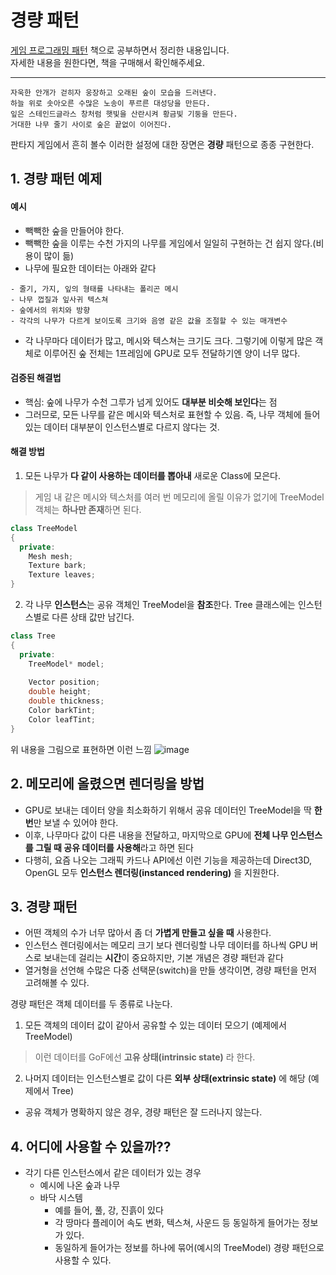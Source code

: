 경량 패턴
===
[게임 프로그래밍 패턴](https://www.hanbit.co.kr/store/books/look.php?p_code=B4342659595) 책으로 공부하면서 정리한 내용입니다.   
자세한 내용을 원한다면, 책을 구매해서 확인해주세요.
***
```
자욱한 안개가 걷히자 웅장하고 오래된 숲이 모습을 드러낸다. 
하늘 위로 솟아오른 수많은 노송이 푸르른 대성당을 만든다. 
잎은 스테인드글라스 창처럼 햇빛을 산란시켜 황금빛 기둥을 만든다.
거대한 나무 줄기 사이로 숲은 끝없이 이어진다.
```
판타지 게임에서 흔히 볼수 이러한 설정에 대한 장면은 **경량** 패턴으로 종종 구현한다.


## 1. 경량 패턴 예제
#### 예시
- 빽빽한 숲을 만들어야 한다.
- 빽빽한 숲을 이루는 수천 가지의 나무를 게임에서 일일히 구현하는 건 쉽지 않다.(비용이 많이 듦)
- 나무에 필요한 데이터는 아래와 같다
```
- 줄기, 가지, 잎의 형태를 나타내는 폴리곤 메시
- 나무 껍질과 잎사귀 텍스쳐
- 숲에서의 위치와 방향
- 각각의 나무가 다르게 보이도록 크기와 음영 같은 값을 조절할 수 있는 매개변수
```
- 각 나무마다 데이터가 많고, 메시와 텍스쳐는 크기도 크다. 그렇기에 이렇게 많은 객체로 이루어진 숲 전체는 1프레임에 GPU로 모두 전달하기엔 양이 너무 많다.

#### 검증된 해결법
- 핵심: 숲에 나무가 수천 그루가 넘게 있어도 **대부분 비슷해 보인다**는 점
- 그러므로, 모든 나무를 같은 메시와 텍스처로 표현할 수 있음. 즉, 나무 객체에 들어 있는 데이터 대부분이 인스턴스별로 다르지 않다는 것.

#### 해결 방법
1. 모든 나무가 **다 같이 사용하는 데이터를 뽑아내** 새로운 Class에 모은다.   
> 게임 내 같은 메시와 텍스처를 여러 번 메모리에 올릴 이유가 없기에 TreeModel 객체는 **하나만 존재**하면 된다.
```C++
class TreeModel
{
  private:
    Mesh mesh;
    Texture bark;
    Texture leaves;
}
```
2. 각 나무 **인스턴스**는 공유 객체인 TreeModel을 **참조**한다. Tree 클래스에는 인스턴스별로 다른 상태 값만 남긴다.
```C++
class Tree
{
  private:
    TreeModel* model;
    
    Vector position;
    double height;
    double thickness;
    Color barkTint;
    Color leafTint;
}
```

위 내용을 그림으로 표현하면 이런 느낌
![image](https://user-images.githubusercontent.com/48194683/126032298-d2727604-f6ba-4c26-9303-ef45e11b673e.png)

## 2. 메모리에 올렸으면 렌더링을 방법
- GPU로 보내는 데이터 양을 최소화하기 위해서 공유 데이터인 TreeModel을 딱 **한 번**만 보낼 수 있어야 한다.
- 이후, 나무마다 값이 다른 내용을 전달하고, 마지막으로 GPU에 **전체 나무 인스턴스를 그릴 때 공유 데이터를 사용해**라고 하면 된다
- 다행히, 요즘 나오는 그래픽 카드나 API에선 이런 기능을 제공하는데 Direct3D, OpenGL 모두 **인스턴스 렌더링(instanced rendering)** 을 지원한다.


## 3. 경량 패턴
- 어떤 객체의 수가 너무 많아서 좀 더 **가볍게 만들고 싶을 때** 사용한다.
- 인스턴스 렌더링에서는 메모리 크기 보다 렌더링할 나무 데이터를 하나씩 GPU 버스로 보내는데 걸리는 **시간**이 중요하지만, 기본 개념은 경량 패턴과 같다
- 열거형을 선언해 수많은 다중 선택문(switch)을 만들 생각이면, 경량 패턴을 먼저 고려해볼 수 있다.

경량 패턴은 객체 데이터를 두 종류로 나눈다.
1. 모든 객체의 데이터 값이 같아서 공유할 수 있는 데이터 모으기 (예제에서 TreeModel)
  > 이런 데이터를
  > GoF에선 **고유 상태(intrinsic state)** 라 한다.
2. 나머지 데이터는 인스턴스별로 값이 다른 **외부 상태(extrinsic state)** 에 해당 (예제에서 Tree)

- 공유 객체가 명확하지 않은 경우, 경량 패턴은 잘 드러나지 않는다.

## 4. 어디에 사용할 수 있을까??
- 각기 다른 인스턴스에서 같은 데이터가 있는 경우
  - 예시에 나온 숲과 나무
  - 바닥 시스템
    - 예를 들어, 풀, 강, 진흙이 있다
    - 각 땅마다 플레이어 속도 변화, 텍스쳐, 사운드 등 동일하게 들어가는 정보가 있다.
    - 동일하게 들어가는 정보를 하나에 묶어(예시의 TreeModel) 경량 패턴으로 사용할 수 있다.

